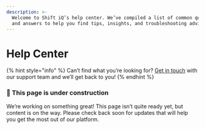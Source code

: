 ```yaml
---
description: >-
  Welcome to Shift iQ’s help center. We’ve compiled a list of common questions
  and answers to help you find tips, insights, and troubleshooting advice.
---
```


# Help Center

{% hint style="info" %}
Can’t find what you’re looking for? [Get in touch](https://gitbook.com/docs/help-center/further-help/how-do-i-contact-support) with our support team and we’ll get back to you!
{% endhint %}

### 🚧 This p**age is under construction**

We’re working on something great! This page isn’t quite ready yet, but content is on the way. Please check back soon for updates that will help you get the most out of our platform.
